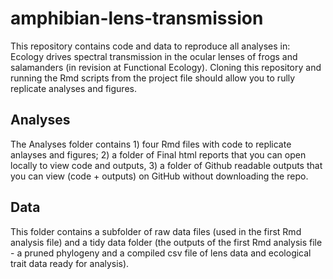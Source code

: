 # amphibian-lens-transmission
This repository contains code and data to reproduce all analyses in: Ecology drives spectral transmission in the ocular lenses of frogs and salamanders (in revision at Functional Ecology). Cloning this repository and running the Rmd scripts from the project file should allow you to rully replicate analyses and figures. 

## Analyses
The Analyses folder contains 1) four Rmd files with code to replicate anlayses and figures; 2) a folder of Final html reports that you can open locally to view code and outputs, 3) a folder of Github readable outputs that you can view (code + outputs) on GitHub without downloading the repo. 

## Data
This folder contains a subfolder of raw data files (used in the first Rmd analysis file) and a tidy data folder (the outputs of the first Rmd analysis file - a pruned phylogeny and a compiled csv file of lens data and ecological trait data ready for analysis).
